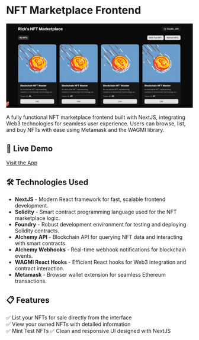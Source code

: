 # NFT Marketplace Frontend

![NFT Marketplace](./frontend/public/appImg.png)

A fully functional NFT marketplace frontend built with NextJS, integrating Web3 technologies for seamless user experience. Users can browse, list, and buy NFTs with ease using Metamask and the WAGMI library.

## 🚀 Live Demo
[Visit the App](https://nft-marketplace-front-chi.vercel.app/)

## 🛠️ Technologies Used

- **NextJS** - Modern React framework for fast, scalable frontend development.
- **Solidity** - Smart contract programming language used for the NFT marketplace logic.
- **Foundry** - Robust development environment for testing and deploying Solidity contracts.
- **Alchemy API** - Blockchain API for querying NFT data and interacting with smart contracts.
- **Alchemy Webhooks** - Real-time webhook notifications for blockchain events.
- **WAGMI React Hooks** - Efficient React hooks for Web3 integration and contract interaction.
- **Metamask** - Browser wallet extension for seamless Ethereum transactions.

## 📋 Features

✅ List your NFTs for sale directly from the interface  
✅ View your owned NFTs with detailed information  
✅ Mint Test NFTs
✅ Clean and responsive UI designed with NextJS
